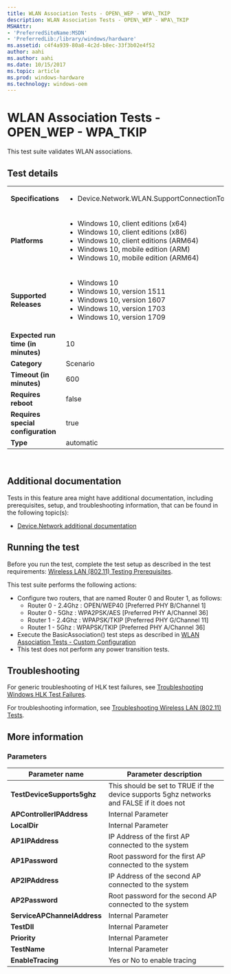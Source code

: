 ```yaml
---
title: WLAN Association Tests - OPEN\_WEP - WPA\_TKIP
description: WLAN Association Tests - OPEN\_WEP - WPA\_TKIP
MSHAttr:
- 'PreferredSiteName:MSDN'
- 'PreferredLib:/library/windows/hardware'
ms.assetid: c4f4a939-80a8-4c2d-b8ec-33f3b02e4f52
author: aahi
ms.author: aahi
ms.date: 10/15/2017
ms.topic: article
ms.prod: windows-hardware
ms.technology: windows-oem
---
```


# <span id="p_hlk_test.e0eff39a-0d3f-4602-b0bb-0df094564f45"></span>WLAN Association Tests - OPEN\_WEP - WPA\_TKIP


This test suite validates WLAN associations.

## Test details
|||
|---|---|
| **Specifications**  | <ul><li>Device.Network.WLAN.SupportConnectionToWiFiAP.ConnectionToWiFiAP</li></ul> |  
| **Platforms**   | <ul><li>Windows 10, client editions (x64)</li><li>Windows 10, client editions (x86)</li><li>Windows 10, client editions (ARM64)</li><li>Windows 10, mobile edition (ARM)</li><li>Windows 10, mobile edition (ARM64)</li></ul> |
| **Supported Releases** | <ul><li>Windows 10</li><li>Windows 10, version 1511</li><li>Windows 10, version 1607</li><li>Windows 10, version 1703</li><li>Windows 10, version 1709</li></ul> |
|**Expected run time (in minutes)**| 10 |
|**Category**| Scenario |
|**Timeout (in minutes)**| 600 |
|**Requires reboot**| false |
|**Requires special configuration**| true |
|**Type**| automatic |

 

## <span id="Additional_documentation"></span><span id="additional_documentation"></span><span id="ADDITIONAL_DOCUMENTATION"></span>Additional documentation


Tests in this feature area might have additional documentation, including prerequisites, setup, and troubleshooting information, that can be found in the following topic(s):

-   [Device.Network additional documentation](device-network-additional-documentation.md)

## <span id="Running_the_test"></span><span id="running_the_test"></span><span id="RUNNING_THE_TEST"></span>Running the test


Before you run the test, complete the test setup as described in the test requirements: [Wireless LAN (802.11) Testing Prerequisites](wireless-lan--80211--testing-prerequisites.md).

This test suite performs the following actions:

-   Configure two routers, that are named Router 0 and Router 1, as follows:
    -   Router 0 - 2.4Ghz : OPEN/WEP40 \[Preferred PHY B/Channel 1\]
    -   Router 0 - 5Ghz : WPA2PSK/AES \[Preferred PHY A/Channel 36\]
    -   Router 1 - 2.4Ghz : WPAPSK/TKIP \[Preferred PHY G/Channel 11\]
    -   Router 1 - 5Ghz : WPAPSK/TKIP \[Preferred PHY A/Channel 36\]
-   Execute the BasicAssociation() test steps as described in [WLAN Association Tests - Custom Configuration](41e3400d-08da-424b-becd-fe3e8952bbca.md)
-   This test does not perform any power transition tests.

## <span id="Troubleshooting"></span><span id="troubleshooting"></span><span id="TROUBLESHOOTING"></span>Troubleshooting


For generic troubleshooting of HLK test failures, see [Troubleshooting Windows HLK Test Failures](..\user\troubleshooting-windows-hlk-test-failures.md).

For troubleshooting information, see [Troubleshooting Wireless LAN (802.11) Tests](troubleshooting-wireless-lan--80211--tests.md).

## <span id="More_information"></span><span id="more_information"></span><span id="MORE_INFORMATION"></span>More information


### <span id="Parameters"></span><span id="parameters"></span><span id="PARAMETERS"></span>Parameters

| Parameter name              | Parameter description                                                                    |
|-----------------------------|------------------------------------------------------------------------------------------|
| **TestDeviceSupports5ghz**  | This should be set to TRUE if the device supports 5ghz networks and FALSE if it does not |
| **APControllerIPAddress**   | Internal Parameter                                                                       |
| **LocalDir**                | Internal Parameter                                                                       |
| **AP1IPAddress**            | IP Address of the first AP connected to the system                                       |
| **AP1Password**             | Root password for the first AP connected to the system                                   |
| **AP2IPAddress**            | IP Address of the second AP connected to the system                                      |
| **AP2Password**             | Root password for the second AP connected to the system                                  |
| **ServiceAPChannelAddress** | Internal Parameter                                                                       |
| **TestDll**                 | Internal Parameter                                                                       |
| **Priority**                | Internal Parameter                                                                       |
| **TestName**                | Internal Parameter                                                                       |
| **EnableTracing**           | Yes or No to enable tracing                                                              |

 

 

 






